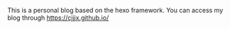This is a personal blog based on the hexo framework. You can access my blog through https://cjjjx.github.io/
